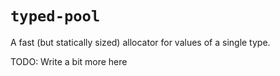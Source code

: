 # `typed-pool`

A fast (but statically sized) allocator for values of a single type.

TODO: Write a bit more here
